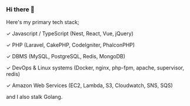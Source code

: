 ### Hi there 👋

Here's my primary tech stack;

✓ Javascript / TypeScript (Nest, React, Vue, jQuery)

✓ PHP (Laravel, CakePHP, CodeIgniter, PhalconPHP)

✓ DBMS (MySQL, PostgreSQL, Redis, MongoDB)

✓ DevOps & Linux systems (Docker, nginx, php-fpm, apache, supervisor, redis)

✓ Amazon Web Services (EC2, Lambda, S3, Cloudwatch, SNS, SQS)

and I also stalk Golang. 
